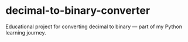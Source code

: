 # decimal-to-binary-converter
Educational project for converting decimal to binary — part of my Python learning journey.
